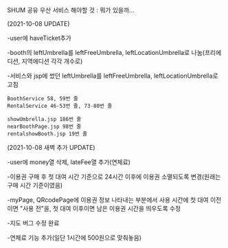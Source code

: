SHUM 공유 우산 서비스
해야할 것 : 뭐가 있을까...

(2021-10-08 UPDATE)

-user에 haveTicket추가

-booth의 leftUmbrella를 leftFreeUmbrella, leftLocationUmbrella로 나눔(프리에디션, 지역에디션 각각 개수로)

-서비스와 jsp에 썼던 leftUmbrella를 leftFreeUmbrella, leftLocationUmbrella로 고침
    
    BoothService 58, 59번 줄
    RentalService 46-53번 줄, 73-80번 줄
    
    showUmbrella.jsp 186번 줄
    nearBoothPage.jsp 98번 줄
    rentalshowBooth.jsp 19번 줄

(2021-10-08 새벽 추가 UPDATE)

-user에 money열 삭제, lateFee열 추가(연체료)

-이용권 구매 후 첫 대여 시간 기준으로 24시간 이후에 이용권 소멸되도록 변경(원래는 구매 시간 기준이였음)

-myPage, QRcodePage에 이용권 정보 나타내는 부분에서 사용 시간에 첫 대여 이전이면 "사용 전"을, 첫 대여 이후이면 남은 이용권 시간을 띄우도록 수정

-지도 버그 수정 완료

-연체료 기능 추가(일단 1시간에 500원으로 맞춰놓음)
